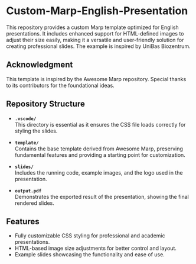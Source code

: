 # Custom-Marp-English-Presentation

This repository provides a custom Marp template optimized for English presentations. It includes enhanced support for HTML-defined images to adjust their size easily, making it a versatile and user-friendly solution for creating professional slides. The example is inspired by UniBas Biozentrum.

## Acknowledgment
This template is inspired by the Awesome Marp repository. Special thanks to its contributors for the foundational ideas.

## Repository Structure
- **`.vscode/`**  
  This directory is essential as it ensures the CSS file loads correctly for styling the slides.
  
- **`template/`**  
  Contains the base template derived from Awesome Marp, preserving fundamental features and providing a starting point for customization.
  
- **`slides/`**  
  Includes the running code, example images, and the logo used in the presentation.

- **`output.pdf`**  
  Demonstrates the exported result of the presentation, showing the final rendered slides.

## Features
- Fully customizable CSS styling for professional and academic presentations.
- HTML-based image size adjustments for better control and layout.
- Example slides showcasing the functionality and ease of use.